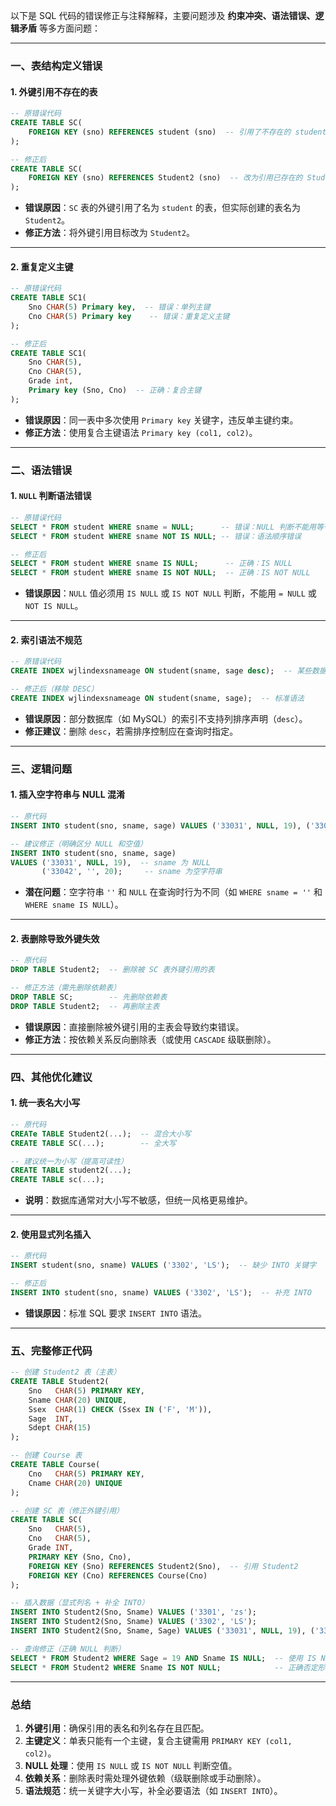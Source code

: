 以下是 SQL 代码的错误修正与注释解释，主要问题涉及 **约束冲突、语法错误、逻辑矛盾** 等多方面问题：

---

### **一、表结构定义错误**
#### **1. 外键引用不存在的表**
```sql
-- 原错误代码
CREATE TABLE SC(
    FOREIGN KEY (sno) REFERENCES student (sno)  -- 引用了不存在的 student 表
);

-- 修正后
CREATE TABLE SC(
    FOREIGN KEY (sno) REFERENCES Student2 (sno)  -- 改为引用已存在的 Student2 表
);
```
- **错误原因**：`SC` 表的外键引用了名为 `student` 的表，但实际创建的表名为 `Student2`。
- **修正方法**：将外键引用目标改为 `Student2`。

---

#### **2. 重复定义主键**
```sql
-- 原错误代码
CREATE TABLE SC1(
    Sno CHAR(5) Primary key,  -- 错误：单列主键
    Cno CHAR(5) Primary key    -- 错误：重复定义主键
);

-- 修正后
CREATE TABLE SC1(
    Sno CHAR(5),
    Cno CHAR(5),
    Grade int,
    Primary key (Sno, Cno)  -- 正确：复合主键
);
```
- **错误原因**：同一表中多次使用 `Primary key` 关键字，违反单主键约束。
- **修正方法**：使用复合主键语法 `Primary key (col1, col2)`。

---

### **二、语法错误**
#### **1. `NULL` 判断语法错误**
```sql
-- 原错误代码
SELECT * FROM student WHERE sname = NULL;      -- 错误：NULL 判断不能用等号
SELECT * FROM student WHERE sname NOT IS NULL; -- 错误：语法顺序错误

-- 修正后
SELECT * FROM student WHERE sname IS NULL;      -- 正确：IS NULL
SELECT * FROM student WHERE sname IS NOT NULL;  -- 正确：IS NOT NULL
```
- **错误原因**：`NULL` 值必须用 `IS NULL` 或 `IS NOT NULL` 判断，不能用 `= NULL` 或 `NOT IS NULL`。

---

#### **2. 索引语法不规范**
```sql
-- 原错误代码
CREATE INDEX wjlindexsnameage ON student(sname, sage desc);  -- 某些数据库不支持列排序

-- 修正后（移除 DESC）
CREATE INDEX wjlindexsnameage ON student(sname, sage);  -- 标准语法
```
- **错误原因**：部分数据库（如 MySQL）的索引不支持列排序声明（`desc`）。
- **修正建议**：删除 `desc`，若需排序控制应在查询时指定。

---

### **三、逻辑问题**
#### **1. 插入空字符串与 NULL 混淆**
```sql
-- 原代码
INSERT INTO student(sno, sname, sage) VALUES ('33031', NULL, 19), ('33042', '', 20);

-- 建议修正（明确区分 NULL 和空值）
INSERT INTO student(sno, sname, sage) 
VALUES ('33031', NULL, 19),  -- sname 为 NULL
       ('33042', '', 20);     -- sname 为空字符串
```
- **潜在问题**：空字符串 `''` 和 `NULL` 在查询时行为不同（如 `WHERE sname = ''` 和 `WHERE sname IS NULL`）。

---

#### **2. 表删除导致外键失效**
```sql
-- 原代码
DROP TABLE Student2;  -- 删除被 SC 表外键引用的表

-- 修正方法（需先删除依赖表）
DROP TABLE SC;        -- 先删除依赖表
DROP TABLE Student2;  -- 再删除主表
```
- **错误原因**：直接删除被外键引用的主表会导致约束错误。
- **修正方法**：按依赖关系反向删除表（或使用 `CASCADE` 级联删除）。

---

### **四、其他优化建议**
#### **1. 统一表名大小写**
```sql
-- 原代码
CREATe TABLE Student2(...);  -- 混合大小写
CREATE TABLE SC(...);        -- 全大写

-- 建议统一为小写（提高可读性）
CREATE TABLE student2(...);
CREATE TABLE sc(...);
```
- **说明**：数据库通常对大小写不敏感，但统一风格更易维护。

---

#### **2. 使用显式列名插入**
```sql
-- 原代码
INSERT student(sno, sname) VALUES ('3302', 'LS');  -- 缺少 INTO 关键字

-- 修正后
INSERT INTO student(sno, sname) VALUES ('3302', 'LS');  -- 补充 INTO
```
- **错误原因**：标准 SQL 要求 `INSERT INTO` 语法。

---

### **五、完整修正代码**
```sql
-- 创建 Student2 表（主表）
CREATE TABLE Student2(
    Sno   CHAR(5) PRIMARY KEY,
    Sname CHAR(20) UNIQUE,
    Ssex  CHAR(1) CHECK (Ssex IN ('F', 'M')),
    Sage  INT,
    Sdept CHAR(15)
);

-- 创建 Course 表
CREATE TABLE Course(
    Cno   CHAR(5) PRIMARY KEY,
    Cname CHAR(20) UNIQUE
);

-- 创建 SC 表（修正外键引用）
CREATE TABLE SC(
    Sno   CHAR(5),
    Cno   CHAR(5),
    Grade INT,
    PRIMARY KEY (Sno, Cno),
    FOREIGN KEY (Sno) REFERENCES Student2(Sno),  -- 引用 Student2
    FOREIGN KEY (Cno) REFERENCES Course(Cno)
);

-- 插入数据（显式列名 + 补全 INTO）
INSERT INTO Student2(Sno, Sname) VALUES ('3301', 'zs');
INSERT INTO Student2(Sno, Sname) VALUES ('3302', 'LS');
INSERT INTO Student2(Sno, Sname, Sage) VALUES ('33031', NULL, 19), ('33042', '', 20);

-- 查询修正（正确 NULL 判断）
SELECT * FROM Student2 WHERE Sage = 19 AND Sname IS NULL;  -- 使用 IS NULL
SELECT * FROM Student2 WHERE Sname IS NOT NULL;            -- 正确否定形式
```

---

### **总结**
1. **外键引用**：确保引用的表名和列名存在且匹配。
2. **主键定义**：单表只能有一个主键，复合主键需用 `PRIMARY KEY (col1, col2)`。
3. **NULL 处理**：使用 `IS NULL` 或 `IS NOT NULL` 判断空值。
4. **依赖关系**：删除表时需处理外键依赖（级联删除或手动删除）。
5. **语法规范**：统一关键字大小写，补全必要语法（如 `INSERT INTO`）。